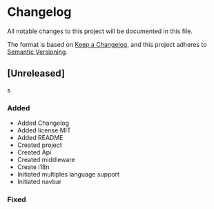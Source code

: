 # Changelog

All notable changes to this project will be documented in this file.

The format is based on [Keep a Changelog](https://keepachangelog.com/en/1.0.0/),
and this project adheres to [Semantic Versioning](https://semver.org/spec/v2.0.0.html).

## [Unreleased]
s
### Added
- Added Changelog
- Added license MIT
- Added README
- Created project
- Created Api
- Created middleware
- Create i18n
- Initiated multiples language support
- Initiated navbar


### Fixed

